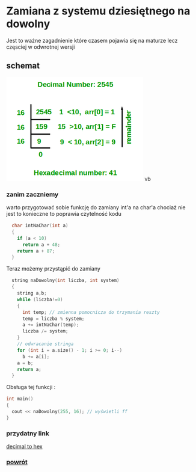 # Zamiana z systemu dziesiętnego na dowolny
Jest to ważne zagadnienie które czasem pojawia się na maturze lecz częsciej w odwrotnej wersji
## schemat
![](https://raw.githubusercontent.com/DogeXD/algorytmy_matura/master/images/decToHex.png)
vb

### zanim zaczniemy
warto przygotować sobie funkcję do zamiany int'a na char'a chociaż nie jest to konieczne to poprawia czytelność kodu
``` c++
  char intNaChar(int a)
  {
    if (a < 10)
      return a + 48;
    return a + 87;
  }
```
Teraz możemy przystąpić do zamiany
``` c++
  string naDowolny(int liczba, int system)
  {
    string a,b;
    while (liczba!=0)
    {
      int temp; // zmienna pomocnicza do trzymania reszty
      temp = liczba % system;
      a += intNaChar(temp);
      liczba /= system;
    }
    // odwracanie stringa
    for (int i = a.size() - 1; i >= 0; i--)
      b += a[i];
    a = b;
    return a;
  }
  ```
  Obsługa tej funkcji :
  ``` c++
  int main()
  {
    cout << naDowolny(255, 16); // wyświetli ff
  }
```
### przydatny link
[decimal to hex](https://www.geeksforgeeks.org/program-decimal-hexadecimal-conversion/)

### [powrót](https://dogexd.github.io/algorytmy_matura/)
